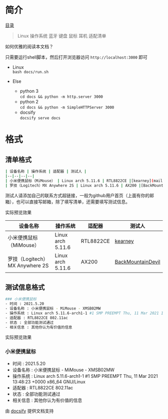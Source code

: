 # 简介

[目录](_sidebar.md)

> Linux 操作系统 蓝牙 键盘 鼠标 耳机 适配清单

如何优雅的阅读本文档？

只需要运行shell脚本，然后打开浏览器访问 `http://localhost:3000` 即可

- Linux  
`bash docs/run.sh`

- Else  
    - python 3  
        `cd docs && python -m http.server 3000`
    - python 2  
        `cd docs && python -m SimpleHTTPServer 3000`
    - docsify  
        `docsify serve docs`

# 格式

## 清单格式

```bash
| 设备名称 | 操作系统 | 适配器 | 测试人 |
|--|--|--|--|
| 小米便携鼠标（MiMouse） | Linux arch 5.11.6 | RTL8822CE |[kearney](mailto:191615342@qq.com)|
| 罗技（Logitech）MX Anywhere 2S | Linux arch 5.11.6 | AX200 |[BackMountainDevil](https://github.com/BackMountainDevil)|
```

测试人请添加自己的联系方式超链接，一般为github用户首页（上面有你的邮箱），也可以直接写邮箱，除了填写清单，还需要填写测试信息。

实际预览效果

| 设备名称 | 操作系统 | 适配器 | 测试人 |
|--|--|--|--|
| 小米便携鼠标（MiMouse） | Linux arch 5.11.6 | RTL8822CE |[kearney](mailto:191615342@qq.com)|
| 罗技（Logitech）MX Anywhere 2S | Linux arch 5.11.6 | AX200 |[BackMountainDevil](https://github.com/BackMountainDevil)|


## 测试信息格式

```bash
### 小米便携鼠标
- 时间 : 2021.5.20
- 设备名称 : 小米便携鼠标 - MiMouse - XMSB02MW
- 操作系统 : Linux arch 5.11.6-arch1-1 #1 SMP PREEMPT Thu, 11 Mar 2021 13:48:23 +0000 x86_64 GNU/Linux
- 适配器 : RTL8822CE 802.11ac
- 状态 : 全部功能测试通过
- 相关信息 : 其他你认为有价值的信息
```

实际预览效果

### 小米便携鼠标
- 时间 : 2021.5.20
- 设备名称 : 小米便携鼠标 - MiMouse - XMSB02MW
- 操作系统 : Linux arch 5.11.6-arch1-1 #1 SMP PREEMPT Thu, 11 Mar 2021 13:48:23 +0000 x86_64 GNU/Linux
- 适配器 : RTL8822CE 802.11ac
- 状态 : 全部功能测试通过
- 相关信息 : 其他你认为有价值的信息

由 [docsify](https://github.com/docsifyjs/docsify) 提供文档支持